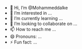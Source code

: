 - 👋 Hi, I’m @Mohammeddalke
- 👀 I’m interested in ...
- 🌱 I’m currently learning ...
- 💞️ I’m looking to collaborate on ...
- 📫 How to reach me ...
- 😄 Pronouns: ...
- ⚡ Fun fact: ...

<!---
Mohammeddalke/Mohammeddalke is a ✨ special ✨ repository because its `README.md` (this file) appears on your GitHub profile.
You can click the Preview link to take a look at your changes.
--->
